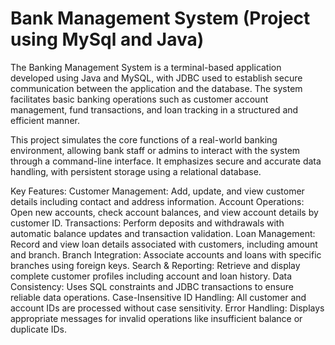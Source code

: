 # Bank Management System (Project using MySql and Java)


The Banking Management System is a terminal-based application developed using Java and MySQL, with JDBC used to establish secure communication between the application and the database. The system facilitates basic banking operations such as customer account management, fund transactions, and loan tracking in a structured and efficient manner.

This project simulates the core functions of a real-world banking environment, allowing bank staff or admins to interact with the system through a command-line interface. It emphasizes secure and accurate data handling, with persistent storage using a relational database.

Key Features:
Customer Management: Add, update, and view customer details including contact and address information.
Account Operations: Open new accounts, check account balances, and view account details by customer ID.
Transactions: Perform deposits and withdrawals with automatic balance updates and transaction validation.
Loan Management: Record and view loan details associated with customers, including amount and branch.
Branch Integration: Associate accounts and loans with specific branches using foreign keys.
Search & Reporting: Retrieve and display complete customer profiles including account and loan history.
Data Consistency: Uses SQL constraints and JDBC transactions to ensure reliable data operations.
Case-Insensitive ID Handling: All customer and account IDs are processed without case sensitivity.
Error Handling: Displays appropriate messages for invalid operations like insufficient balance or duplicate IDs.
